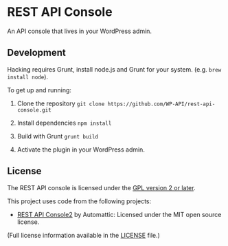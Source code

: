 # REST API Console

An API console that lives in your WordPress admin.

## Development

Hacking requires Grunt, install node.js and Grunt for your system. (e.g. `brew install node`).

To get up and running:

1. Clone the repository
    `git clone https://github.com/WP-API/rest-api-console.git`

2. Install dependencies
    `npm install`

3. Build with Grunt
    `grunt build`

4. Activate the plugin in your WordPress admin.


## License

The REST API console is licensed under the
[GPL version 2 or later](http://www.gnu.org/licenses/gpl-2.0.html).

This project uses code from the following projects:

* [REST API Console2][console2] by Automattic: Licensed under the MIT open
  source license.

(Full license information available in the [LICENSE](./LICENSE) file.)

[console2]: https://github.com/Automattic/rest-api-console2
